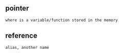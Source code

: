 ## pointer
    where is a variable/function stored in the memory

## reference
    alias, another name

